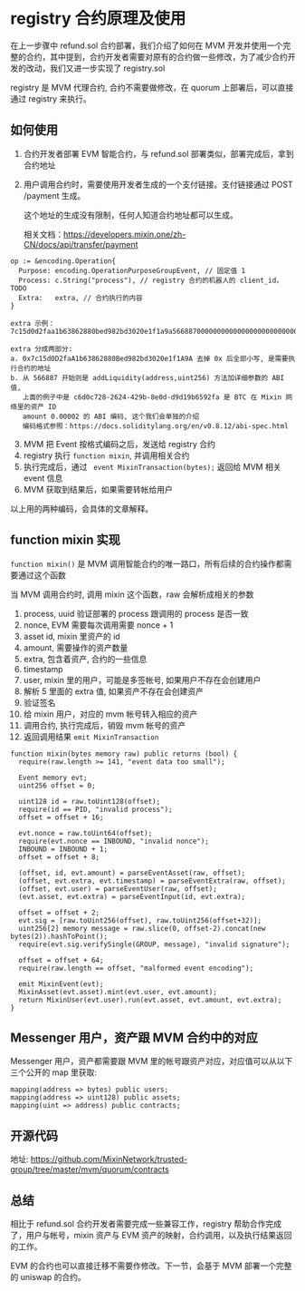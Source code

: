 # registry 合约原理及使用

在上一步骤中 refund.sol 合约部署，我们介绍了如何在 MVM 开发并使用一个完整的合约，其中提到，合约开发者需要对原有的合约做一些修改，为了减少合约开发的改动，我们又进一步实现了 registry.sol

registry 是 MVM 代理合约, 合约不需要做修改，在 quorum 上部署后，可以直接通过 registry 来执行。

## 如何使用

1.  合约开发者部署 EVM 智能合约，与 refund.sol 部署类似，部署完成后，拿到合约地址

2. 用户调用合约时，需要使用开发者生成的一个支付链接。支付链接通过 POST /payment 生成。

	这个地址的生成没有限制，任何人知道合约地址都可以生成。

	相关文档：https://developers.mixin.one/zh-CN/docs/api/transfer/payment

  ```
  op := &encoding.Operation{
    Purpose: encoding.OperationPurposeGroupEvent, // 固定值 1
    Process: c.String("process"), // registry 合约的机器人的 client_id，TODO
    Extra:   extra, // 合约执行的内容
  }
  
  extra 示例：7c15d0d2faa1b63862880bed982bd3020e1f1a9a56688700000000000000000000000000bd6efc2e2cb99aef928433209c0a3be09a34f11400000000000000000000000000000000000000000000000000000000000007d0
  
  extra 分成两部分:
  a. 0x7c15d0D2faA1b63862880Bed982bd3020e1f1A9A 去掉 0x 后全部小写, 是需要执行合约的地址
  b. 从 566887 开始则是 addLiquidity(address,uint256) 方法加详细参数的 ABI 值, 
     上面的例子中是 c6d0c728-2624-429b-8e0d-d9d19b6592fa 是 BTC 在 Mixin 网络里的资产 ID
     amount 0.00002 的 ABI 编码, 这个我们会单独的介绍
     编码格式参照：https://docs.soliditylang.org/en/v0.8.12/abi-spec.html
  ```

3. MVM 把 Event 按格式编码之后，发送给 registry 合约
4. registry 执行 `function mixin`, 并调用相关合约
5. 执行完成后，通过 ` event MixinTransaction(bytes);`  返回给 MVM 相关 event 信息
6. MVM 获取到结果后，如果需要转帐给用户

以上用的两种编码，会具体的文章解释。

## function mixin 实现

`function mixin()` 是 MVM 调用智能合约的唯一路口，所有后续的合约操作都需要通过这个函数

当 MVM 调用合约时, 调用 mixin 这个函数，raw 会解析成相关的参数
1. process, uuid 验证部署的 process 跟调用的 process 是否一致
2. nonce, EVM 需要每次调用需要 nonce + 1
3. asset id, mixin 里资产的 id
4. amount, 需要操作的资产数量
5. extra, 包含着资产, 合约的一些信息
6. timestamp
7. user, mixin 里的用户，可能是多签帐号, 如果用户不存在会创建用户
8. 解析 5 里面的 extra 值, 如果资产不存在会创建资产
9. 验证签名
10. 给 mixin 用户，对应的 mvm 帐号转入相应的资产
11. 调用合约, 执行完成后，销毁 mvm 帐号的资产
12. 返回调用结果 `emit MixinTransaction`

```solidity
function mixin(bytes memory raw) public returns (bool) {
  require(raw.length >= 141, "event data too small");

  Event memory evt;
  uint256 offset = 0;

  uint128 id = raw.toUint128(offset);
  require(id == PID, "invalid process");
  offset = offset + 16;

  evt.nonce = raw.toUint64(offset);
  require(evt.nonce == INBOUND, "invalid nonce");
  INBOUND = INBOUND + 1;
  offset = offset + 8;

  (offset, id, evt.amount) = parseEventAsset(raw, offset);
  (offset, evt.extra, evt.timestamp) = parseEventExtra(raw, offset);
  (offset, evt.user) = parseEventUser(raw, offset);
  (evt.asset, evt.extra) = parseEventInput(id, evt.extra);

  offset = offset + 2;
  evt.sig = [raw.toUint256(offset), raw.toUint256(offset+32)];
  uint256[2] memory message = raw.slice(0, offset-2).concat(new bytes(2)).hashToPoint();
  require(evt.sig.verifySingle(GROUP, message), "invalid signature");

  offset = offset + 64;
  require(raw.length == offset, "malformed event encoding");

  emit MixinEvent(evt);
  MixinAsset(evt.asset).mint(evt.user, evt.amount);
  return MixinUser(evt.user).run(evt.asset, evt.amount, evt.extra);
}
```

## Messenger 用户，资产跟 MVM 合约中的对应

Messenger 用户，资产都需要跟 MVM 里的帐号跟资产对应，对应值可以从以下三个公开的 map 里获取:

```
mapping(address => bytes) public users;
mapping(address => uint128) public assets;
mapping(uint => address) public contracts;
```

## 开源代码

地址: https://github.com/MixinNetwork/trusted-group/tree/master/mvm/quorum/contracts

## 总结

相比于 refund.sol 合约开发者需要完成一些兼容工作，registry 帮助合作完成了，用户与帐号，mixin 资产与 EVM 资产的映射，合约调用，以及执行结果返回的工作。

EVM 的合约也可以直接迁移不需要作修改。下一节，会基于 MVM 部署一个完整的 uniswap 的合约。